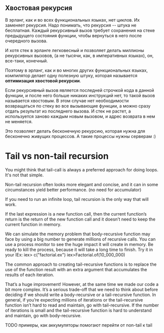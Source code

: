 ## Хвостовая рекурсия

В эрланг, как и во всех функциональных языках, нет циклов. Их
заменяет рекурсия.  Надо понимать, что рекурсия -- штука не
бесплатная. Каждый рекурсивный вызов требует сохранения на стеке
предыдущего состояния функции, чтобы вернуться в него после очередного
вызова.

И хотя стек в эрланге легковесный и позволяет делать миллионы рекурсивных
вызовов, (а не тысячи, как, в императивных языках), он, все-таки,
конечный.

Поэтому в эрланг, как и во многих других функциональных языках,
компилятор делает одну полезную штуку, которая называется
**оптимизация хвостовой рекурсии**.

Если рекурсивный вызов является последней строчкой кода в данной функции,
и после него больше никаких инструкций нет, то такой вызов называется хвостовым.
В этом случае нет необходимости возвращаться по стеку во все вызывающие
функции, а можно сразу отдать результат из последнего вызова.
И стек не растет, а используется заново каждым новым вызовом, и адрес
возврата в нем не меняется.

Это позволяет делать бесконечную рекурсию, которая нужна для
бесконечно живущих процессов.  А такие процессы нужны серверам :)


# Tail vs non-tail recursion

You might think that tail-call is always a preferred approach for doing loops. It's not that simple.

Non-tail recursion often looks more elegant and concise, and it can in some circumstances yield better performance.
(no need for accumulator)

If you need to run an infinite loop, tail recursion is the only way that will work.

If the last expression is a new function call, then the current function’s return is the return of the new function call and it doesn’t need to keep the current function in memory. 

We can simulate the memory problem that body-recursive function may face by using a big number to generate millions of recursive calls. You can use a process monitor to see the huge impact it will create in memory. Be ready to kill the process, because it will take a long time to finish. Try it in your IEx:​ ​iex>​ c(​"​​factorial.ex"​)​ ​iex>​ Factorial.of(10_000_000)

The common approach to creating tail-recursive functions is to replace the use of the function result with an extra argument that accumulates the results of each iteration. 

That’s a huge improvement! However, at the same time we made our code a bit more complex. It’s a serious trade-off that we need to think about before deciding if we should write a body-recursive or a tail-recursive function. In general, if you’re expecting millions of iterations or the tail-recursive function isn’t hard to read and maintain, go with tail-recursive. If the number of iterations is small and the tail-recursive function is hard to understand and maintain, go with body-recursive.


TODO примеры, как аккумуляторы помогают перейти от non-tail к tail
